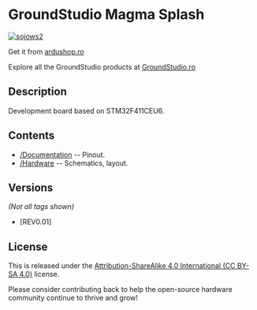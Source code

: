 GroundStudio Magma Splash
====================================
[![sojows2](https://user-images.githubusercontent.com/77836107/183652796-c3d1b3b2-f819-417e-894d-ca20291c3121.png)](https://ardushop.ro/ro/home/2496-placa-de-dezvoltare-magma-splash.html)

Get it from [ardushop.ro](https://ardushop.ro/ro/home/2496-placa-de-dezvoltare-magma-splash.html)

Explore all the GroundStudio products at [GroundStudio.ro](https://groundstudio.ro/)

Description
-------------------
Development board based on STM32F411CEU6.

Contents
-------------------

* [/Documentation](https://github.com/GroundStudio/GroundStudio_Magma_Splash/tree/main/Documentation) -- Pinout.
* [/Hardware](https://github.com/GroundStudio/GroundStudio_Magma_Splash/tree/main/Hardware) -- Schematics, layout.

Versions
-------------------
*(Not all tags shown)*

* [REV0.01]

License
-------------------

This is released under the [Attribution-ShareAlike 4.0 International (CC BY-SA 4.0)](https://creativecommons.org/licenses/by-sa/4.0/) license. 

Please consider contributing back to help the open-source hardware community continue to thrive and grow! 


